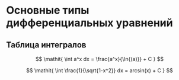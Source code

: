 # Основные типы дифференциальных уравнений
## Таблица интегралов

$$
\mathit{
\int a^x dx = \frac{a^x}{\ln{(a)}} + C
}
$$

$$
\mathit{
\int \frac{1}{\sqrt{1-x^2}} dx = arcsin(x) + C
}
$$
